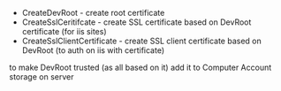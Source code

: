 * CreateDevRoot - create root certificate
* CreateSslCeritifcate - create SSL certificate based on DevRoot certificate (for iis sites)
* CreateSslClientCertificate - create SSL client certificate based on DevRoot (to auth on iis with certificate)

to make DevRoot trusted (as all based on it) add it to Computer Account storage on server

